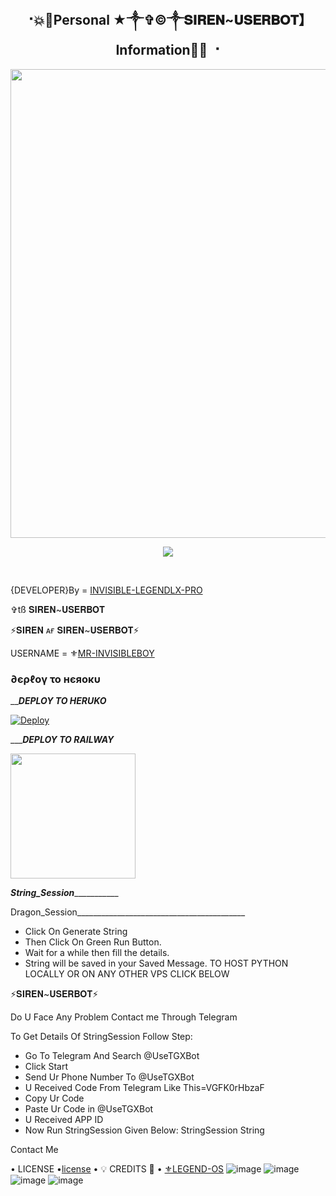 <h2 align="center"><b> ⠐💥💫Personal ★༒✞︎©༒𝐒𝐈𝐑𝐄𝐍~𝐔𝐒𝐄𝐑𝐁𝐎𝐓】Information💫💥 ⠐ </b></h2>

<p align='Middle'><a href='https://t.me/MR_INVISIBLE_OFFICIAL'><img src='https://telegra.ph/file/dc6ca16cec3ca582ecc3f.jpg' width='750"'></a></p>

<p align="center">
  <img src="https://readme-typing-svg.herokuapp.com?color=F77247&width=420&lines=𝑨+WeLovePythonInvisibleLegendLx+Bot~𝒅𝒆𝒗𝒆𝒍𝒐𝒑𝒆𝒓+𝒇𝒓𝒐𝒎+DILHI%E2%9C%8C%EF%B8%8F;PHP%2C+Linux%2C+Hack%2C+Telethon%2C+Pyrogram%2C+Python%2C+Java%2C+Linux%E2%9D%A4%EF%B8%8F">
</p> 
<br>


{DEVELOPER}By = [INVISIBLE-LEGENDLX-PRO](https://t.me/MR_INVISIBLE_OFFICIAL)


✞︎tß 𝐒𝐈𝐑𝐄𝐍~𝐔𝐒𝐄𝐑𝐁𝐎𝐓

⚡𝐒𝐈𝐑𝐄𝐍 ᴀғ 𝐒𝐈𝐑𝐄𝐍~𝐔𝐒𝐄𝐑𝐁𝐎𝐓⚡
 
USERNAME = ⚜[MR-INVISIBLEBOY](https://github.com/MR-INVISIBLEBOY)
<h3> ∂єρℓογ το нєяοκυ </h3>

_________DEPLOY TO HERUKO_______

[![Deploy](https://www.herokucdn.com/deploy/button.svg)](https://heroku.com/deploy?template=https://github.com/MR-INVISIBLEBOY/SIREN-USERBOT)

__________DEPLOY TO RAILWAY_______

<p><a href=https://github.com/MR-INVISIBLEBOY/SIRENUSERROBOOT> <img src="https://img.shields.io/badge/Deploy%20To%20Railway-blueviolet?style=for-the-badge&logo=railway" width="200""/></a></p>


_______________String_Session__________________________


Dragon_Session__________________________________________
- Click On Generate String
- Then Click On Green Run Button.
- Wait for a while then fill the details.
 - String will be saved in your Saved Message.
TO HOST PYTHON LOCALLY OR ON ANY OTHER VPS CLICK BELOW

⚡𝐒𝐈𝐑𝐄𝐍~𝐔𝐒𝐄𝐑𝐁𝐎𝐓⚡

Do U Face Any Problem Contact me Through Telegram

To Get Details Of StringSession Follow Step:
- Go To Telegram And Search @UseTGXBot
- Click Start
- Send Ur Phone Number To @UseTGXBot
- U Received Code From Telegram Like This=VGFK0rHbzaF
- Copy Ur Code
- Paste Ur Code in @UseTGXBot
- U Received APP ID
- Now Run StringSession Given Below:
StringSession
String

Contact Me

• LICENSE •[license](https://https://github.com/MR-INVISIBLEBOY/SIREN-USERBOT-V9.0.8/blob/master/LICENSE)
• 💡 CREDITS 💞 •
[⚜LEGEND-OS](https://github.com/MR-INVISIBLEBOY)
![image](https://user-images.githubusercontent.com/87700009/133560871-e318f78b-16e7-4fe5-ad57-f1661b99f576.png)
![image](https://user-images.githubusercontent.com/87700009/133560891-ca9899ed-d95c-4050-b50a-af67790020f5.png)
![image](https://user-images.githubusercontent.com/87700009/133560924-ac05edc1-43b8-4aa3-ab56-36661d5d5b5d.png)
![image](https://user-images.githubusercontent.com/87700009/133560910-6117ba9e-9165-4fd1-8fb2-4d1ecca3c20e.png)
